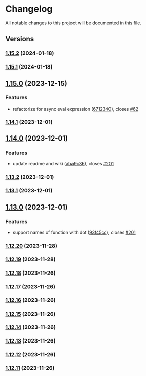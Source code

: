 # Changelog

All notable changes to this project will be documented in this file.

## Versions

### [1.15.2](https://github.com/expr-solver/3xpr/compare/v1.15.1...v1.15.2) (2024-01-18)

### [1.15.1](https://github.com/expr-solver/3xpr/compare/v1.15.0...v1.15.1) (2024-01-18)

## [1.15.0](https://github.com/expr-solver/3xpr/compare/v1.14.1...v1.15.0) (2023-12-15)


### Features

* refactorize for async eval expression ([6712340](https://github.com/expr-solver/3xpr/commit/6712340d793382dddda1a14df48667b9c5367078)), closes [#62](https://github.com/expr-solver/3xpr/issues/62)

### [1.14.1](https://github.com/expr-solver/3xpr/compare/v1.14.0...v1.14.1) (2023-12-01)

## [1.14.0](https://github.com/expr-solver/3xpr/compare/v1.13.2...v1.14.0) (2023-12-01)


### Features

* update readme and wiki ([aba9c36](https://github.com/expr-solver/3xpr/commit/aba9c36970bc64c956153508155f482bdeaa3f0c)), closes [#201](https://github.com/expr-solver/3xpr/issues/201)

### [1.13.2](https://github.com/expr-solver/3xpr/compare/v1.13.1...v1.13.2) (2023-12-01)

### [1.13.1](https://github.com/expr-solver/3xpr/compare/v1.13.0...v1.13.1) (2023-12-01)

## [1.13.0](https://github.com/expr-solver/3xpr/compare/v1.12.20...v1.13.0) (2023-12-01)


### Features

* support names of function with dot ([93f45cc](https://github.com/expr-solver/3xpr/commit/93f45cc55863c8c1586fca5deb5e2942f41ee07e)), closes [#201](https://github.com/expr-solver/3xpr/issues/201)

### [1.12.20](https://github.com/expr-solver/3xpr/compare/v1.12.18...v1.12.20) (2023-11-28)

### [1.12.19](https://github.com/expr-solver/3xpr/compare/v1.12.18...v1.12.19) (2023-11-28)

### [1.12.18](https://github.com/expr-solver/3xpr/compare/v1.12.17...v1.12.18) (2023-11-26)

### [1.12.17](https://github.com/expr-solver/3xpr/compare/v1.12.16...v1.12.17) (2023-11-26)

### [1.12.16](https://github.com/expr-solver/3xpr/compare/v1.12.15...v1.12.16) (2023-11-26)

### [1.12.15](https://github.com/expr-solver/3xpr/compare/v1.12.14...v1.12.15) (2023-11-26)

### [1.12.14](https://github.com/expr-solver/3xpr/compare/v1.12.13...v1.12.14) (2023-11-26)

### [1.12.13](https://github.com/expr-solver/3xpr/compare/v1.12.12...v1.12.13) (2023-11-26)

### [1.12.12](https://github.com/expr-solver/3xpr/compare/v1.12.11...v1.12.12) (2023-11-26)

### [1.12.11](https://github.com/expr-solver/3xpr/compare/v1.12.10...v1.12.11) (2023-11-26)

